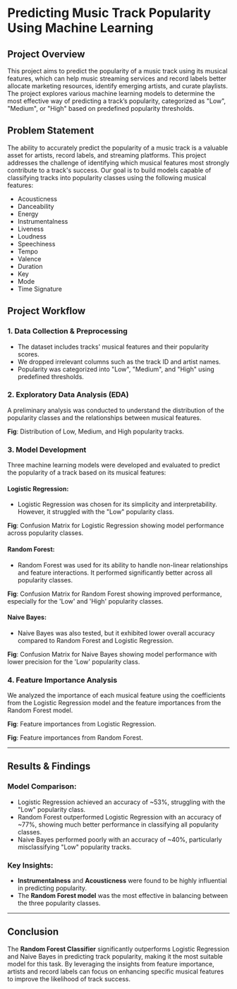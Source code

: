 # Predicting Music Track Popularity Using Machine Learning

## Project Overview
This project aims to predict the popularity of a music track using its musical features, which can help music streaming services and record labels better allocate marketing resources, identify emerging artists, and curate playlists. The project explores various machine learning models to determine the most effective way of predicting a track’s popularity, categorized as "Low", "Medium", or "High" based on predefined popularity thresholds.

## Problem Statement
The ability to accurately predict the popularity of a music track is a valuable asset for artists, record labels, and streaming platforms. This project addresses the challenge of identifying which musical features most strongly contribute to a track's success. Our goal is to build models capable of classifying tracks into popularity classes using the following musical features:

- Acousticness
- Danceability
- Energy
- Instrumentalness
- Liveness
- Loudness
- Speechiness
- Tempo
- Valence
- Duration
- Key
- Mode
- Time Signature

## Project Workflow

### 1. Data Collection & Preprocessing
- The dataset includes tracks' musical features and their popularity scores.
- We dropped irrelevant columns such as the track ID and artist names.
- Popularity was categorized into "Low", "Medium", and "High" using predefined thresholds.

### 2. Exploratory Data Analysis (EDA)
A preliminary analysis was conducted to understand the distribution of the popularity classes and the relationships between musical features.

**Fig**: Distribution of Low, Medium, and High popularity tracks.

### 3. Model Development
Three machine learning models were developed and evaluated to predict the popularity of a track based on its musical features:

#### Logistic Regression:
- Logistic Regression was chosen for its simplicity and interpretability. However, it struggled with the "Low" popularity class.

**Fig**: Confusion Matrix for Logistic Regression showing model performance across popularity classes.

#### Random Forest:
- Random Forest was used for its ability to handle non-linear relationships and feature interactions. It performed significantly better across all popularity classes.

**Fig**: Confusion Matrix for Random Forest showing improved performance, especially for the 'Low' and 'High' popularity classes.

#### Naive Bayes:
- Naive Bayes was also tested, but it exhibited lower overall accuracy compared to Random Forest and Logistic Regression.

**Fig**: Confusion Matrix for Naive Bayes showing model performance with lower precision for the 'Low' popularity class.

### 4. Feature Importance Analysis
We analyzed the importance of each musical feature using the coefficients from the Logistic Regression model and the feature importances from the Random Forest model.

**Fig**: Feature importances from Logistic Regression.

**Fig**: Feature importances from Random Forest.

---

## Results & Findings

### Model Comparison:

- Logistic Regression achieved an accuracy of ~53%, struggling with the "Low" popularity class.
- Random Forest outperformed Logistic Regression with an accuracy of ~77%, showing much better performance in classifying all popularity classes.
- Naive Bayes performed poorly with an accuracy of ~40%, particularly misclassifying "Low" popularity tracks.

### Key Insights:

- **Instrumentalness** and **Acousticness** were found to be highly influential in predicting popularity.
- The **Random Forest model** was the most effective in balancing between the three popularity classes.

---

## Conclusion
The **Random Forest Classifier** significantly outperforms Logistic Regression and Naive Bayes in predicting track popularity, making it the most suitable model for this task. By leveraging the insights from feature importance, artists and record labels can focus on enhancing specific musical features to improve the likelihood of track success.
